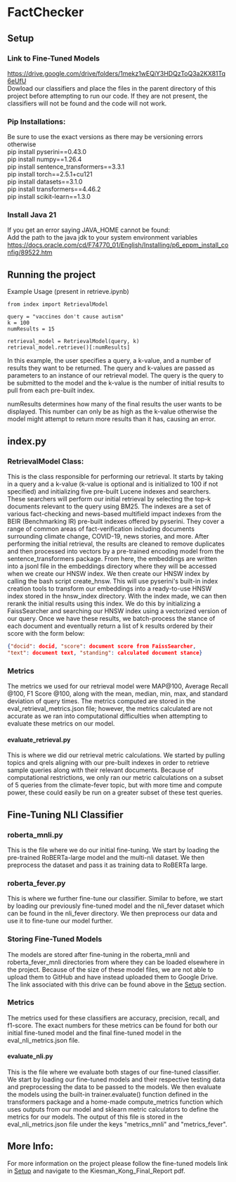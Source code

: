 # FactChecker

## Setup
### Link to Fine-Tuned Models
https://drive.google.com/drive/folders/1mekz1wEQiY3HDQzToQ3a2KX81Tq6eUfU  
Dowload our classifiers and place the files in the parent directory of this project before attempting to run our code. If they are not present, the classifiers will not be found and the code will not work.

### Pip Installations: 
Be sure to use the exact versions as there may be versioning errors otherwise  
pip install pyserini==0.43.0  
pip install numpy==1.26.4  
pip install sentence_transformers==3.3.1  
pip install torch==2.5.1+cu121  
pip install datasets==3.1.0  
pip install transformers==4.46.2  
pip install scikit-learn==1.3.0  

### Install Java 21
If you get an error saying JAVA_HOME cannot be found:  
Add the path to the java jdk to your system environment variables  
https://docs.oracle.com/cd/F74770_01/English/Installing/p6_eppm_install_config/89522.htm  

## Running the project
Example Usage (present in retrieve.ipynb) 
```
from index import RetrievalModel

query = "vaccines don't cause autism"
k = 100
numResults = 15

retrieval_model = RetrievalModel(query, k)
retrieval_model.retrieve()[:numResults]
```
In this example, the user specifies a query, a k-value, and a number of results they want to be returned. The query and k-values are passed as parameters to an instance of our retrieval model. The query is the query to be submitted to the model and the k-value is the number of initial results to pull from each pre-built index.  

numResults determines how many of the final results the user wants to be displayed. This number can only be as high as the k-value otherwise the model might attempt to return more results than it has, causing an error.

## index.py
### RetrievalModel Class:
This is the class responsible for performing our retrieval. It starts by taking in a query and a k-value (k-value is optional and is initialized to 100 if not specified) and initializing five pre-built Lucene indexes and searchers. These searchers will perform our initial retrieval by selecting the top-k documents relevant to the query using BM25. The indexes are a set of various fact-checking and news-based multifield impact indexes from the BEIR (Benchmarking IR) pre-built indexes offered by pyserini. They cover a range of common areas of fact-verification including documents surrounding climate change, COVID-19, news stories, and more. After performing the initial retrieval, the results are cleaned to remove duplicates and then processed into vectors by a pre-trained encoding model from the sentence_transformers package. From here, the embeddings are written into a jsonl file in the embeddings directory where they will be accessed when we create our HNSW index. We then create our HNSW index by calling the bash script create_hnsw. This will use pyserini's built-in index creation tools to transform our embeddings into a ready-to-use HNSW index stored in the hnsw_index directory. With the index made, we can then rerank the initial results using this index. We do this by initializing a FaissSearcher and searching our HNSW index using a vectorized version of our query. Once we have these results, we batch-process the stance of each document and eventually return a list of k results ordered by their score with the form below:
```json
{"docid": docid, "score": document score from FaissSearcher, 
"text": document text, "standing": calculated document stance}
```

### Metrics
The metrics we used for our retrieval model were MAP@100, Average Recall @100, F1 Score @100, along with the mean, median, min, max, and standard deviation of query times. The metrics computed are stored in the eval_retrieval_metrics.json file; however, the metrics calculated are not accurate as we ran into computational difficulties when attempting to evaluate these metrics on our model.
#### evaluate_retrieval.py
This is where we did our retrieval metric calculations. We started by pulling topics and qrels aligning with our pre-built indexes in order to retrieve sample queries along with their relevant documents. Because of computational restrictions, we only ran our metric calculations on a subset of 5 queries from the climate-fever topic, but with more time and compute power, these could easily be run on a greater subset of these test queries.

## Fine-Tuning NLI Classifier
### roberta_mnli.py
This is the file where we do our initial fine-tuning. We start by loading the pre-trained RoBERTa-large model and the multi-nli dataset. We then preprocess the dataset and pass it as training data to RoBERTa large.
### roberta_fever.py
This is where we further fine-tune our classifier. Similar to before, we start by loading our previously fine-tuned model and the nli_fever dataset which can be found in the nli_fever directory. We then preprocess our data and use it to fine-tune our model further.

### Storing Fine-Tuned Models
The models are stored after fine-tuning in the roberta_mnli and roberta_fever_mnli directories from where they can be loaded elsewhere in the project. Because of the size of these model files, we are not able to upload them to GitHub and have instead uploaded them to Google Drive. The link associated with this drive can be found above in the [Setup](#setup) section.

### Metrics
The metrics used for these classifiers are accuracy, precision, recall, and f1-score. The exact numbers for these metrics can be found for both our initial fine-tuned model and the final fine-tuned model in the eval_nli_metrics.json file. 
#### evaluate_nli.py
This is the file where we evaluate both stages of our fine-tuned classifier. We start by loading our fine-tuned models and their respective testing data and preprocessing the data to be passed to the models. We then evaluate the models using the built-in trainer.evaluate() function defined in the transformers package and a home-made compute_metrics function which uses outputs from our model and sklearn metric calculators to define the metrics for our models. The output of this file is stored in the eval_nli_metrics.json file under the keys "metrics_mnli" and "metrics_fever".

## More Info:
For more information on the project please follow the fine-tuned models link in [Setup](#setup) and navigate to the Kiesman_Kong_Final_Report pdf.